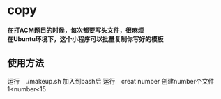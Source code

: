 # copy
**在打ACM题目的时候，每次都要写头文件，很麻烦**<br>
**在Ubuntu环境下，这个小程序可以批量复制你写好的模板**

## 使用方法
运行　./makeup.sh  加入到bash后
运行　creat number
创建number个文件
1<number<15

